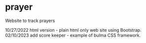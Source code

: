 # prayer
Website to track prayers

10/27/2022 html version - plain html only web site using Bootstrap.
02/10/2023 add score keeper - example of bulma CSS framework.